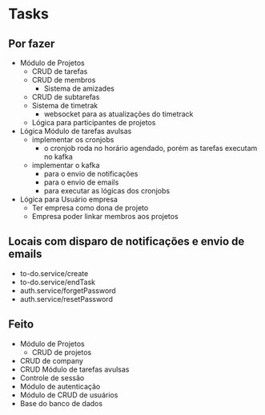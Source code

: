 
# Tasks

## Por fazer
- Módulo de Projetos
  - CRUD de tarefas
  - CRUD de membros
    - Sistema de amizades
  - CRUD de subtarefas
  - Sistema de timetrak
    - websocket para as atualizações do timetrack
  - Lógica para participantes de projetos
- Lógica Módulo de tarefas avulsas
  - implementar os cronjobs
    - o cronjob roda no horário agendado, porém as tarefas executam no kafka 
  - implementar o kafka
    - para o envio de notificações
    - para o envio de emails
    - para executar as lógicas dos cronjobs
- Lógica para Usuário empresa
  - Ter empresa como dona de projeto
  - Empresa poder linkar membros aos projetos

## Locais com disparo de notificações e envio de emails
- to-do.service/create
- to-do.service/endTask
- auth.service/forgetPassword
- auth.service/resetPassword


## Feito
- Módulo de Projetos
  - CRUD de projetos
- CRUD de company
- CRUD Módulo de tarefas avulsas
- Controle de sessão
- Módulo de autenticação
- Módulo de CRUD de usuários
- Base do banco de dados